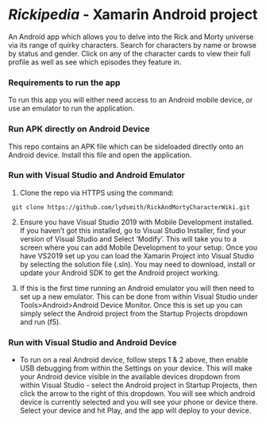 # *Rickipedia* - **Xamarin Android project**

An Android app which allows you to delve into the Rick and Morty universe via its range of quirky characters. Search for characters by name or browse by status and gender. Click on any of the character cards to view their full profile as well as see which episodes they feature in.

### **Requirements to run the app**

To run this app you will either need access to an Android mobile device, or use an emulator to run the application.

### **Run APK directly on Android Device**

This repo contains an APK file which can be sideloaded directly onto an Android device. Install this file and open the application.

### **Run with Visual Studio and Android Emulator**

1. Clone the repo via HTTPS using the command:
```
 git clone https://github.com/lydsmith/RickAndMortyCharacterWiki.git
```
2. Ensure you have Visual Studio 2019 with Mobile Development installed. If you haven’t got this installed, go to Visual Studio Installer, find your version of Visual Studio and Select ‘Modify’. This will take you to a screen where you can add Mobile Development to your setup.
Once you have VS2019 set up you can load the Xamarin Project into Visual Studio by selecting the solution file (.sln). You may need to download, install or update your Android SDK to get the Android project working. 

3. If this is the first time running an Android emulator you will then need to set up a new emulator. This can be done from within Visual Studio under Tools>Android>Android Device Monitor. Once this is set up you can simply select the Android project from the Startup Projects dropdown and run (f5).

### **Run with Visual Studio and Android Device**

- To run on a real Android device, follow steps 1 & 2 above, then enable USB debugging from within the Settings on your device.
This will make your Android device visible in the available devices dropdown from within Visual Studio - select the Android project in Startup Projects, then click the arrow to the right of this dropdown. You will see which android device is currently selected and you will see your phone or device there.
Select your device and hit Play, and the app will deploy to your device.
